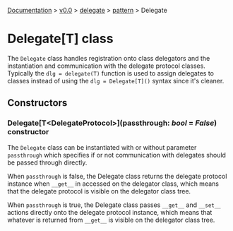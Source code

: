 [Documentation](/docs/documentation.md) >
 [v0.0](/docs/0.0/version.md) >
  [delegate](/docs/0.0/delegate/module.md) >
   [pattern](/docs/0.0/delegate/pattern/module.md) >
    Delegate

# Delegate[T<DelegateProtocol>] class

The `Delegate` class handles registration onto class delegators and the instantiation and communication with the delegate protocol classes. Typically the `dlg = delegate(T)` function is used to assign delegates to classes instead of using the `dlg = Delegate[T]()` syntax since it's cleaner.

## Constructors

### Delegate[T\<DelegateProtocol>](passthrough: _bool_ = _False_) constructor

The `Delegate` class can be instantiated with or without parameter `passthrough` which specifies if or not communication with delegates should be passed through directly.

When `passthrough` is false, the Delegate class returns the delegate protocol instance when `__get__` in accessed
 on the delegator class, which means that the delegate protocol is visible on the delegator class tree.

When `passthrough` is true, the Delegate class passes `__get__` and `__set__` actions directly onto the delegate protocol instance, which means that whatever is returned from `__get__` is visible on the delegator class tree.


